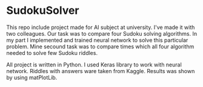 # SudokuSolver

This repo include project made for AI subject at university. I've made it with two colleagues. Our task was to compare four Sudoku solving algorithms.
In my part I implemented and trained neural network to solve this particular problem. Mine secound task was to compare times which all four algorithm needed to solve few Sudoku riddles.

All project is written in Python. I used Keras library to work with neural network. Riddles with answers ware taken from Kaggle. Results was shown by using matPlotLib.
